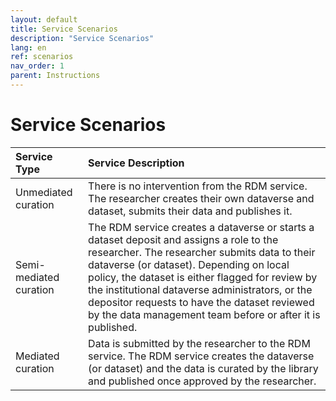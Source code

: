 ```yaml
---
layout: default
title: Service Scenarios
description: "Service Scenarios"
lang: en
ref: scenarios
nav_order: 1
parent: Instructions
---
```


<!--
# Table 1

|       Service Type		   |       Service Description |
|------------------------------|---------------------------------------------------------------------------------------------------------------------------------------------------------------------------------------------------------------------------------------------------------------------------------------------------------------------------------------------------------------------------------------------------------------------|
|       Unmediated curation    |       There is no intervention from the RDM service. The researcher creates their own dataverse and dataset, submits their data and publishes it.                                                                                                                                                                                                                                                                   |
|       Semi-mediated curation |       The RDM service creates a dataverse or starts a dataset deposit and assigns a role to the researcher. The researcher submits data to their dataverse (or dataset). Depending on local policy, the dataset is either flagged for review by the institutional dataverse administrators, or the depositor requests to have the dataset reviewed by the data management team before or after it is published.     |
|       Mediated curation      |       Data is submitted by the researcher to the RDM service. The RDM service creates the dataverse (or dataset) and the data is curated by the library and published once approved by the researcher.                                                                                                                                                                                                              |
-->

# Service Scenarios

|Service Type|Service Description|
|:--|:--|
|Unmediated curation|There is no intervention from the RDM service. The researcher creates their own dataverse and dataset, submits their data and publishes it.|
|Semi-mediated curation|The RDM service creates a dataverse or starts a dataset deposit and assigns a role to the researcher. The researcher submits data to their dataverse (or dataset). Depending on local policy, the dataset is either flagged for review by the institutional dataverse administrators, or the depositor requests to have the dataset reviewed by the data management team before or after it is published.|
|Mediated curation|Data is submitted by the researcher to the RDM service. The RDM service creates the dataverse (or dataset) and the data is curated by the library and published once approved by the researcher.|